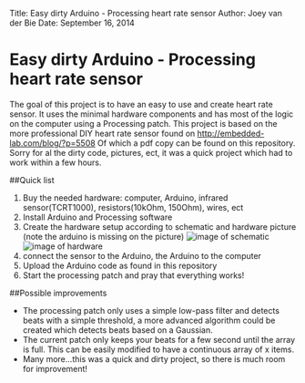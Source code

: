 Title:  Easy dirty Arduino - Processing heart rate sensor
Author: Joey van der Bie
Date:   September 16, 2014 

# Easy dirty Arduino - Processing heart rate sensor
The goal of this project is to have an easy to use and create heart rate sensor.
It uses the minimal hardware components and has most of the logic on the computer using a Processing patch.
This project is based on the more professional DIY heart rate sensor found on http://embedded-lab.com/blog/?p=5508
Of which a pdf copy can be found on this repository.
Sorry for al the dirty code, pictures, ect, it was a quick project which had to work within a few hours.

##Quick list
1. Buy the needed hardware: computer, Arduino, infrared sensor(TCRT1000), resistors(10kOhm, 150Ohm), wires, ect
2. Install Arduino and Processing software
3. Create the hardware setup according to schematic and hardware picture (note the arduino is missing on the picture)
![image of schematic](https://github.com/joeyvanderbie/heart-rate-sensor/schematic.jpg "Schematic")
![image of hardware](https://github.com/joeyvanderbie/heart-rate-sensor/prototype.jpg "Prototype")
4. connect the sensor to the Arduino, the Arduino to the computer
5. Upload the Arduino code as found in this repository
6. Start the processing patch and pray that everything works!

##Possible improvements
* The processing patch only uses a simple low-pass filter and detects beats with a simple threshold, 
a more advanced algorithm could be created which detects beats based on a Gaussian.
* The current patch only keeps your beats for a few second until the array is full. This can be easily modified to have a continuous array of x items.
* Many more...this was a quick and dirty project, so there is much room for improvement!

